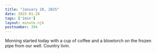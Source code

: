 ```yaml
---
title: "January 28, 2025"
date: 2025-01-28
tags: ['1min']
layout: minute.njk
postnumber: 394
---
```

Morning started today with a cup of coffee and a blowtorch on the frozen pipe from our well. Country livin. 